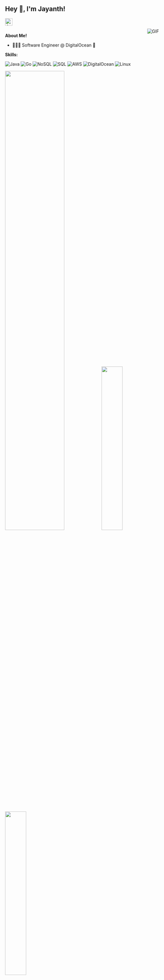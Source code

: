 <h2 title="hehehe"> Hey 👋, I'm Jayanth!</h2>

<a href="[https://www.linkedin.com/in/sanskar-jaiswal-102b661a3/](https://www.linkedin.com/in/jayanth-naidu-b03308186/)">
  <img align="left" alt="Jayanth's LinkedIn" width="24px" src="https://img.icons8.com/nolan/96/linkedin.png" />
</a>


<br />
<br />


 

  <img align="right" alt="GIF" src="https://media.giphy.com/media/LmNwrBhejkK9EFP504/giphy.gif" />

**About Me!**

- 👨🏽‍💻 Software Engineer @ DigitalOcean 🦈



**Skills:**

![Java](https://img.shields.io/badge/Java-ED8B00?&logo=openjdk&logoColor=white)
![Go](https://img.shields.io/badge/Go-00ADD8?logo=Go&logoColor=white&)
![NoSQL](https://img.shields.io/badge/-MongoDB-001?&logo=MongoDB&)
![SQL](https://img.shields.io/badge/-SQL-000?&logo=MySQL)
![AWS](https://img.shields.io/badge/Amazon_AWS-232F3E?&logo=amazon-aws&logoColor=white)
![DigitalOcean](https://img.shields.io/badge/DigitalOcean-0080FF?&logo=digitalocean&logoColor=white)
![Linux](https://img.shields.io/badge/-Linux-000?&logo=Linux)

<p>
<img width = 62%, src="https://github-readme-stats.vercel.app/api?username=noobguy77&show_icons=true&title_color=ffffff&icon_color=06BCC1&text_color=F4EDEA&bg_color=000000&hide_border=true">
<img width = 37%, src="https://github-readme-streak-stats.herokuapp.com/?user=noobguy77&theme=highcontrast&hide_border=true">
<img width = 37%, src="https://github-readme-stats.vercel.app/api/top-langs/?username=noobguy77&exclude_repo=Competitive_Programming_Score_API,Used-Cars-Price-Prediciton-using-Machine-Learning,Car-Bechoo&layout=compact&hide=swift&title_color=ffffff&icon_color=06BCC1&text_color=F4EDEA&bg_color=000000&hide_title=true&hide_border=true">
</p>
